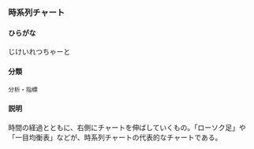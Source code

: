 <div style="display:none;">

## [あ行](securities-terms?id=あ行)
## [か行](securities-terms?id=か行)
## [さ行](securities-terms?id=さ行)

</div>

### 時系列チャート

#### ひらがな

じけいれつちゃーと

#### 分類

`分析・指標`

#### 説明

時間の経過とともに、右側にチャートを伸ばしていくもの。「ローソク足」や「一目均衡表」などが、時系列チャートの代表的なチャートである。 

<div style="display:none;">

## [た行](securities-terms?id=た行)
## [な行](securities-terms?id=な行)
## [は行](securities-terms?id=は行)
## [ま行](securities-terms?id=ま行)
## [や行](securities-terms?id=や行)
## [ら行](securities-terms?id=ら行)
## [わ行](securities-terms?id=わ行)
## [英数字・記号](securities-terms?id=英数字・記号)

</div>

